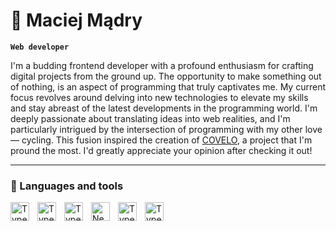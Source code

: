 # 🚴 Maciej Mądry

**`Web developer`**

I'm a budding frontend developer with a profound enthusiasm for crafting digital projects from the ground up. The opportunity to make something out of nothing, is an aspect of programming that truly captivates me. My current focus revolves around delving into new technologies to elevate my skills and stay abreast of the latest developments in the programming world. I'm deeply passionate about translating ideas into web realities, and I'm particularly intrigued by the intersection of programming with my other love — cycling. This fusion inspired the creation of [COVELO](https://github.com/MMaciej0/co-velo), a project that I'm pround the most. I'd greatly appreciate your opinion after checking it out!

---

### 🚀 Languages and tools

<img align="left" alt="Typescript" width="30px" style="padding-right:10px;" src="https://cdn.jsdelivr.net/gh/devicons/devicon/icons/typescript/typescript-original.svg" />
<img align="left" alt="Typescript" width="30px" style="padding-right:10px;" src="https://cdn.jsdelivr.net/gh/devicons/devicon/icons/javascript/javascript-original.svg" />
<img align="left" alt="Typescript" width="30px" style="padding-right:10px;" src="https://cdn.jsdelivr.net/gh/devicons/devicon/icons/react/react-original.svg" />
<img align="left" alt="Next.js" width="30px" style="padding-right:10px;" src="https://cdn.jsdelivr.net/gh/devicons/devicon/icons/nextjs/nextjs-original-wordmark.svg" />
<img align="left" alt="Typescript" width="30px" style="padding-right:10px;" src="https://cdn.jsdelivr.net/gh/devicons/devicon/icons/tailwindcss/tailwindcss-plain.svg" />
<img align="left" alt="Typescript" width="30px" style="padding-right:10px;" src="https://cdn.jsdelivr.net/gh/devicons/devicon/icons/mongodb/mongodb-plain-wordmark.svg" />

          


          
